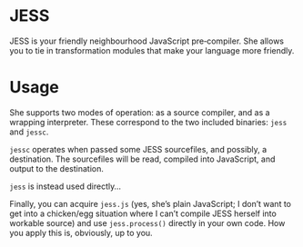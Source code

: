 JESS
====
JESS is your friendly neighbourhood JavaScript pre‐compiler. She allows you to
tie in transformation modules that make your language more friendly.

Usage
=====
She supports two modes of operation: as a source compiler, and as a wrapping
interpreter. These correspond to the two included binaries: `jess` and
`jessc`.

`jessc` operates when passed some JESS sourcefiles, and possibly, a
destination. The sourcefiles will be read, compiled into JavaScript, and
output to the destination.

`jess` is instead used directly… <!-- TODO: Incomplete! -->

Finally, you can acquire `jess.js` (yes, she’s plain JavaScript; I don’t want
to get into a chicken/egg situation where I can’t compile JESS herself into
workable source) and use `jess.process()` directly in your own code. How you
apply this is, obviously, up to you.
